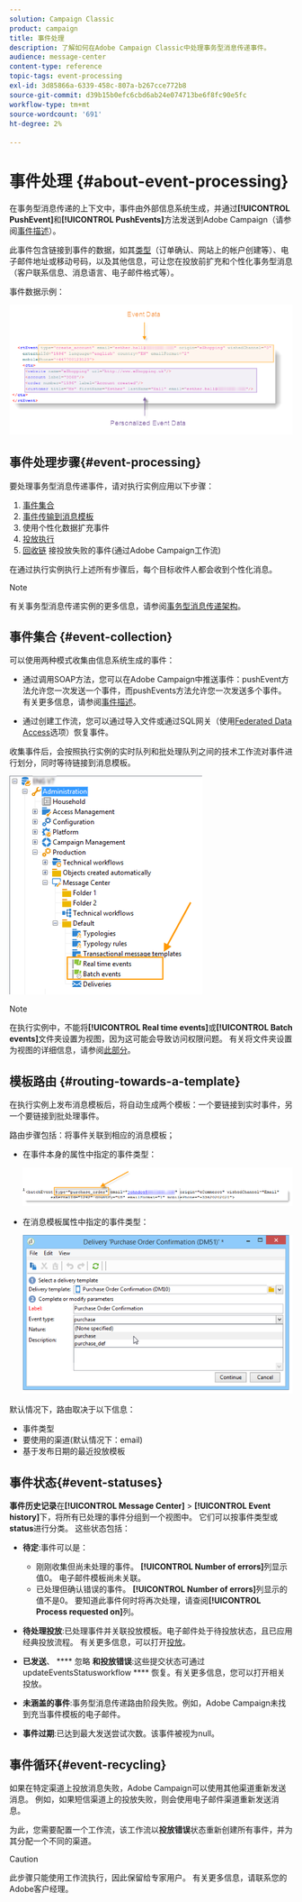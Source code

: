 ```yaml
---
solution: Campaign Classic
product: campaign
title: 事件处理
description: 了解如何在Adobe Campaign Classic中处理事务型消息传递事件。
audience: message-center
content-type: reference
topic-tags: event-processing
exl-id: 3d85866a-6339-458c-807a-b267cce772b8
source-git-commit: d39b15b0efc6cbd6ab24e074713be6f8fc90e5fc
workflow-type: tm+mt
source-wordcount: '691'
ht-degree: 2%

---
```


# 事件处理 {#about-event-processing}

在事务型消息传递的上下文中，事件由外部信息系统生成，并通过&#x200B;**[!UICONTROL PushEvent]**&#x200B;和&#x200B;**[!UICONTROL PushEvents]**&#x200B;方法发送到Adobe Campaign（请参阅[事件描述](../../message-center/using/event-description.md)）。

此事件包含链接到事件的数据，如其[类型](../../message-center/using/creating-event-types.md)（订单确认、网站上的帐户创建等）、电子邮件地址或移动号码，以及其他信息，可让您在投放前扩充和个性化事务型消息（客户联系信息、消息语言、电子邮件格式等）。

事件数据示例：

![](assets/messagecenter_events_request_001.png)
## 事件处理步骤{#event-processing}

要处理事务型消息传递事件，请对执行实例应用以下步骤：

1. [事件集合](#event-collection)
1. [事件传输到消息模板](#routing-towards-a-template)
1. 使用个性化数据扩充事件
1. [投放执行](../../message-center/using/delivery-execution.md)
1. [回收链](#event-recycling) 接投放失败的事件(通过Adobe Campaign工作流)

在通过执行实例执行上述所有步骤后，每个目标收件人都会收到个性化消息。

>[!NOTE]
>
>有关事务型消息传递实例的更多信息，请参阅[事务型消息传递架构](../../message-center/using/transactional-messaging-architecture.md)。


## 事件集合 {#event-collection}

可以使用两种模式收集由信息系统生成的事件：

* 通过调用SOAP方法，您可以在Adobe Campaign中推送事件：pushEvent方法允许您一次发送一个事件，而pushEvents方法允许您一次发送多个事件。 有关更多信息，请参阅[事件描述](../../message-center/using/event-description.md)。

* 通过创建工作流，您可以通过导入文件或通过SQL网关（使用[Federated Data Access](../../installation/using/about-fda.md)选项）恢复事件。

收集事件后，会按照执行实例的实时队列和批处理队列之间的技术工作流对事件进行划分，同时等待链接到消息模板。

![](assets/messagecenter_events_queues_001.png)

>[!NOTE]
>
>在执行实例中，不能将&#x200B;**[!UICONTROL Real time events]**&#x200B;或&#x200B;**[!UICONTROL Batch events]**&#x200B;文件夹设置为视图，因为这可能会导致访问权限问题。 有关将文件夹设置为视图的详细信息，请参阅[此部分](../../platform/using/access-management-folders.md)。

## 模板路由 {#routing-towards-a-template}

在执行实例上发布消息模板后，将自动生成两个模板：一个要链接到实时事件，另一个要链接到批处理事件。

路由步骤包括：将事件关联到相应的消息模板；

* 在事件本身的属性中指定的事件类型：

   ![](assets/messagecenter_event_type_001.png)

* 在消息模板属性中指定的事件类型：

   ![](assets/messagecenter_event_type_002.png)

默认情况下，路由取决于以下信息：

* 事件类型
* 要使用的渠道(默认情况下：email)
* 基于发布日期的最近投放模板

## 事件状态{#event-statuses}

**事件历史记录**&#x200B;在&#x200B;**[!UICONTROL Message Center]** > **[!UICONTROL Event history]**&#x200B;下，将所有已处理的事件分组到一个视图中。 它们可以按事件类型或&#x200B;**status**&#x200B;进行分类。 这些状态包括：

* **待定**:事件可以是：

   * 刚刚收集但尚未处理的事件。 **[!UICONTROL Number of errors]**&#x200B;列显示值0。 电子邮件模板尚未关联。
   * 已处理但确认错误的事件。 **[!UICONTROL Number of errors]**&#x200B;列显示的值不是0。 要知道此事件何时将再次处理，请查阅&#x200B;**[!UICONTROL Process requested on]**&#x200B;列。

* **待处理投放**:已处理事件并关联投放模板。电子邮件处于待投放状态，且已应用经典投放流程。 有关更多信息，可以打开[投放](../../delivery/using/about-message-tracking.md)。
* **已发送**、 **** 忽略 **和投放错误**:这些提交状态可通过updateEventsStatusworkflow **** 恢复。有关更多信息，您可以打开相关投放。
* **未涵盖的事件**:事务型消息传递路由阶段失败。例如，Adobe Campaign未找到充当事件模板的电子邮件。
* **事件过期**:已达到最大发送尝试次数。该事件被视为null。

## 事件循环{#event-recycling}

如果在特定渠道上投放消息失败，Adobe Campaign可以使用其他渠道重新发送消息。 例如，如果短信渠道上的投放失败，则会使用电子邮件渠道重新发送消息。

为此，您需要配置一个工作流，该工作流以&#x200B;**投放错误**&#x200B;状态重新创建所有事件，并为其分配一个不同的渠道。

>[!CAUTION]
>
>此步骤只能使用工作流执行，因此保留给专家用户。 有关更多信息，请联系您的Adobe客户经理。